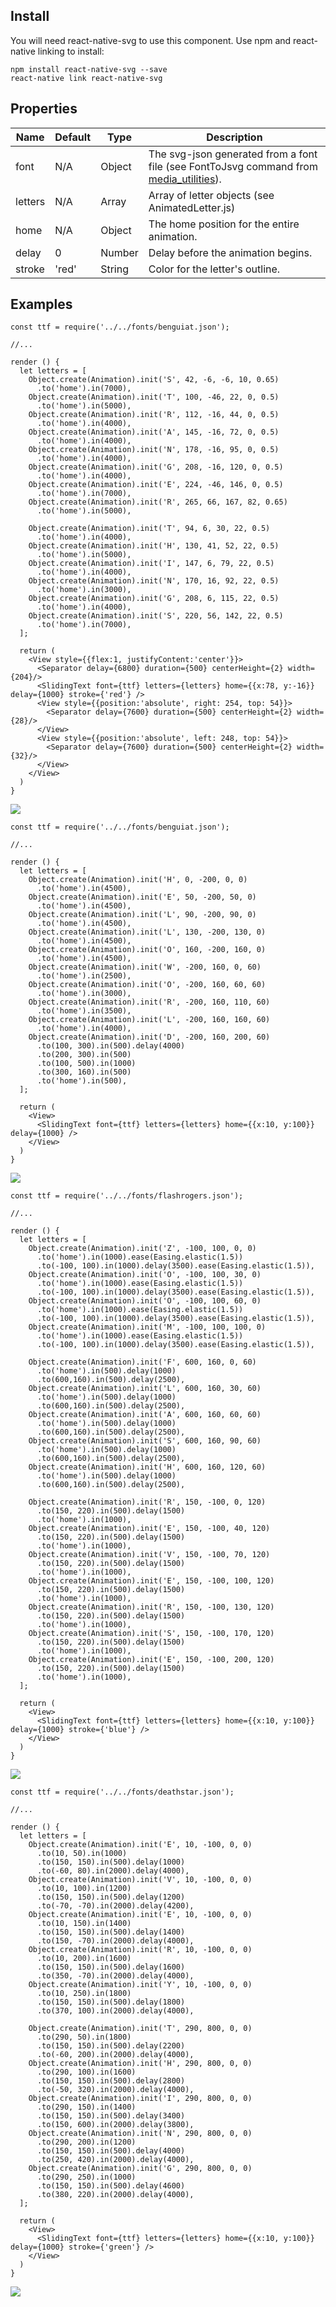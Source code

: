 
## Install
You will need react-native-svg to use this component.
Use npm and react-native linking to install:

```
npm install react-native-svg --save
react-native link react-native-svg
```

## Properties
Name                | Default                  |  Type    | Description
--------------------|--------------------------|----------|---------------------------
font                | N/A                      | Object   | The svg-json generated from a font file (see FontToJsvg command from [media_utilities](https://github.com/Introvertuous/media_utilities)).
letters             | N/A                      | Array    | Array of letter objects (see AnimatedLetter.js)
home                | N/A                      | Object   | The home position for the entire animation.
delay               | 0                        | Number   | Delay before the animation begins.
stroke              | 'red'                    | String   | Color for the letter's outline.

## Examples
```
const ttf = require('../../fonts/benguiat.json');

//...

render () {
  let letters = [
    Object.create(Animation).init('S', 42, -6, -6, 10, 0.65)
      .to('home').in(7000),
    Object.create(Animation).init('T', 100, -46, 22, 0, 0.5)
      .to('home').in(5000),
    Object.create(Animation).init('R', 112, -16, 44, 0, 0.5)
      .to('home').in(4000),
    Object.create(Animation).init('A', 145, -16, 72, 0, 0.5)
      .to('home').in(4000),
    Object.create(Animation).init('N', 178, -16, 95, 0, 0.5)
      .to('home').in(4000),
    Object.create(Animation).init('G', 208, -16, 120, 0, 0.5)
      .to('home').in(4000),
    Object.create(Animation).init('E', 224, -46, 146, 0, 0.5)
      .to('home').in(7000),
    Object.create(Animation).init('R', 265, 66, 167, 82, 0.65)
      .to('home').in(5000),

    Object.create(Animation).init('T', 94, 6, 30, 22, 0.5)
      .to('home').in(4000),
    Object.create(Animation).init('H', 130, 41, 52, 22, 0.5)
      .to('home').in(5000),
    Object.create(Animation).init('I', 147, 6, 79, 22, 0.5)
      .to('home').in(4000),
    Object.create(Animation).init('N', 170, 16, 92, 22, 0.5)
      .to('home').in(3000),
    Object.create(Animation).init('G', 208, 6, 115, 22, 0.5)
      .to('home').in(4000),
    Object.create(Animation).init('S', 220, 56, 142, 22, 0.5)
      .to('home').in(7000),
  ];

  return (
    <View style={{flex:1, justifyContent:'center'}}>
      <Separator delay={6800} duration={500} centerHeight={2} width={204}/>
      <SlidingText font={ttf} letters={letters} home={{x:78, y:-16}} delay={1000} stroke={'red'} />
      <View style={{position:'absolute', right: 254, top: 54}}>
        <Separator delay={7600} duration={500} centerHeight={2} width={28}/>
      </View>
      <View style={{position:'absolute', left: 248, top: 54}}>
        <Separator delay={7600} duration={500} centerHeight={2} width={32}/>
      </View>
    </View>
  )
}

```
![](https://github.com/Introvertuous/react_native_animated/blob/master/src/sliding_text/assets/stranger_things.gif?raw=true)

```
const ttf = require('../../fonts/benguiat.json');

//...

render () {
  let letters = [
    Object.create(Animation).init('H', 0, -200, 0, 0)
      .to('home').in(4500),
    Object.create(Animation).init('E', 50, -200, 50, 0)
      .to('home').in(4500),
    Object.create(Animation).init('L', 90, -200, 90, 0)
      .to('home').in(4500),
    Object.create(Animation).init('L', 130, -200, 130, 0)
      .to('home').in(4500),
    Object.create(Animation).init('O', 160, -200, 160, 0)
      .to('home').in(4500),
    Object.create(Animation).init('W', -200, 160, 0, 60)
      .to('home').in(2500),
    Object.create(Animation).init('O', -200, 160, 60, 60)
      .to('home').in(3000),
    Object.create(Animation).init('R', -200, 160, 110, 60)
      .to('home').in(3500),
    Object.create(Animation).init('L', -200, 160, 160, 60)
      .to('home').in(4000),
    Object.create(Animation).init('D', -200, 160, 200, 60)
      .to(100, 300).in(500).delay(4000)
      .to(200, 300).in(500)
      .to(100, 500).in(1000)
      .to(300, 160).in(500)
      .to('home').in(500),
  ];

  return (
    <View>
      <SlidingText font={ttf} letters={letters} home={{x:10, y:100}} delay={1000} />
    </View>
  )
}
```
![](https://github.com/Introvertuous/react_native_animated/blob/master/src/sliding_text/assets/hello_world.gif?raw=true)

```
const ttf = require('../../fonts/flashrogers.json');

//...

render () {
  let letters = [
    Object.create(Animation).init('Z', -100, 100, 0, 0)
      .to('home').in(1000).ease(Easing.elastic(1.5))
      .to(-100, 100).in(1000).delay(3500).ease(Easing.elastic(1.5)),
    Object.create(Animation).init('O', -100, 100, 30, 0)
      .to('home').in(1000).ease(Easing.elastic(1.5))
      .to(-100, 100).in(1000).delay(3500).ease(Easing.elastic(1.5)),
    Object.create(Animation).init('O', -100, 100, 60, 0)
      .to('home').in(1000).ease(Easing.elastic(1.5))
      .to(-100, 100).in(1000).delay(3500).ease(Easing.elastic(1.5)),
    Object.create(Animation).init('M', -100, 100, 100, 0)
      .to('home').in(1000).ease(Easing.elastic(1.5))
      .to(-100, 100).in(1000).delay(3500).ease(Easing.elastic(1.5)),

    Object.create(Animation).init('F', 600, 160, 0, 60)
      .to('home').in(500).delay(1000)
      .to(600,160).in(500).delay(2500),
    Object.create(Animation).init('L', 600, 160, 30, 60)
      .to('home').in(500).delay(1000)
      .to(600,160).in(500).delay(2500),
    Object.create(Animation).init('A', 600, 160, 60, 60)
      .to('home').in(500).delay(1000)
      .to(600,160).in(500).delay(2500),
    Object.create(Animation).init('S', 600, 160, 90, 60)
      .to('home').in(500).delay(1000)
      .to(600,160).in(500).delay(2500),
    Object.create(Animation).init('H', 600, 160, 120, 60)
      .to('home').in(500).delay(1000)
      .to(600,160).in(500).delay(2500),

    Object.create(Animation).init('R', 150, -100, 0, 120)
      .to(150, 220).in(500).delay(1500)
      .to('home').in(1000),
    Object.create(Animation).init('E', 150, -100, 40, 120)
      .to(150, 220).in(500).delay(1500)
      .to('home').in(1000),
    Object.create(Animation).init('V', 150, -100, 70, 120)
      .to(150, 220).in(500).delay(1500)
      .to('home').in(1000),
    Object.create(Animation).init('E', 150, -100, 100, 120)
      .to(150, 220).in(500).delay(1500)
      .to('home').in(1000),
    Object.create(Animation).init('R', 150, -100, 130, 120)
      .to(150, 220).in(500).delay(1500)
      .to('home').in(1000),
    Object.create(Animation).init('S', 150, -100, 170, 120)
      .to(150, 220).in(500).delay(1500)
      .to('home').in(1000),
    Object.create(Animation).init('E', 150, -100, 200, 120)
      .to(150, 220).in(500).delay(1500)
      .to('home').in(1000),
  ];

  return (
    <View>
      <SlidingText font={ttf} letters={letters} home={{x:10, y:100}} delay={1000} stroke={'blue'} />
    </View>
  )
}
```
![](https://github.com/Introvertuous/react_native_animated/blob/master/src/sliding_text/assets/fast.gif?raw=true)


```
const ttf = require('../../fonts/deathstar.json');

//...

render () {
  let letters = [
    Object.create(Animation).init('E', 10, -100, 0, 0)
      .to(10, 50).in(1000)
      .to(150, 150).in(500).delay(1000)
      .to(-60, 80).in(2000).delay(4000),
    Object.create(Animation).init('V', 10, -100, 0, 0)
      .to(10, 100).in(1200)
      .to(150, 150).in(500).delay(1200)
      .to(-70, -70).in(2000).delay(4200),
    Object.create(Animation).init('E', 10, -100, 0, 0)
      .to(10, 150).in(1400)
      .to(150, 150).in(500).delay(1400)
      .to(150, -70).in(2000).delay(4000),
    Object.create(Animation).init('R', 10, -100, 0, 0)
      .to(10, 200).in(1600)
      .to(150, 150).in(500).delay(1600)
      .to(350, -70).in(2000).delay(4000),
    Object.create(Animation).init('Y', 10, -100, 0, 0)
      .to(10, 250).in(1800)
      .to(150, 150).in(500).delay(1800)
      .to(370, 100).in(2000).delay(4000),

    Object.create(Animation).init('T', 290, 800, 0, 0)
      .to(290, 50).in(1800)
      .to(150, 150).in(500).delay(2200)
      .to(-60, 200).in(2000).delay(4000),
    Object.create(Animation).init('H', 290, 800, 0, 0)
      .to(290, 100).in(1600)
      .to(150, 150).in(500).delay(2800)
      .to(-50, 320).in(2000).delay(4000),
    Object.create(Animation).init('I', 290, 800, 0, 0)
      .to(290, 150).in(1400)
      .to(150, 150).in(500).delay(3400)
      .to(150, 600).in(2000).delay(3800),
    Object.create(Animation).init('N', 290, 800, 0, 0)
      .to(290, 200).in(1200)
      .to(150, 150).in(500).delay(4000)
      .to(250, 420).in(2000).delay(4000),
    Object.create(Animation).init('G', 290, 800, 0, 0)
      .to(290, 250).in(1000)
      .to(150, 150).in(500).delay(4600)
      .to(380, 220).in(2000).delay(4000),
  ];

  return (
    <View>
      <SlidingText font={ttf} letters={letters} home={{x:10, y:100}} delay={1000} stroke={'green'} />
    </View>
  )
}

```
![](https://github.com/Introvertuous/react_native_animated/blob/master/src/sliding_text/assets/big_bang.gif?raw=true)
